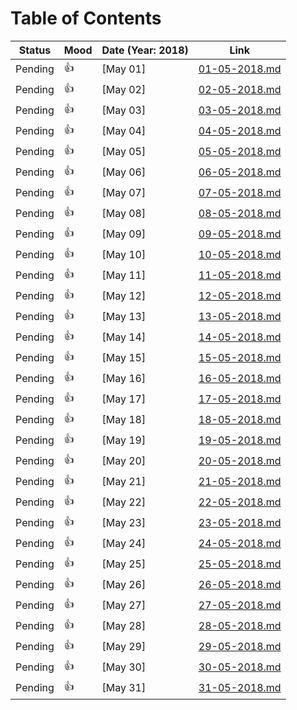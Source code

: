 # Table of Contents

|   Status    |   Mood      |   Date (Year: 2018)    |   Link                           |
| :---------: | :---------- | :--------------------- | :------------------------------: |
|   Pending   | :thumbsup:  | [May 01]             |  [01-05-2018.md](01-05-2018.md)  |
|   Pending   | :thumbsup:  | [May 02]             |  [02-05-2018.md](02-05-2018.md)  |
|   Pending   | :thumbsup:  | [May 03]             |  [03-05-2018.md](03-05-2018.md)  |
|   Pending   | :thumbsup:  | [May 04]             |  [04-05-2018.md](04-05-2018.md)  |
|   Pending   | :thumbsup:  | [May 05]             |  [05-05-2018.md](05-05-2018.md)  |
|   Pending   | :thumbsup:  | [May 06]             |  [06-05-2018.md](06-05-2018.md)  |
|   Pending   | :thumbsup:  | [May 07]             |  [07-05-2018.md](07-05-2018.md)  |
|   Pending   | :thumbsup:  | [May 08]             |  [08-05-2018.md](08-05-2018.md)  |
|   Pending   | :thumbsup:  | [May 09]             |  [09-05-2018.md](09-05-2018.md)  |
|   Pending   | :thumbsup:  | [May 10]             |  [10-05-2018.md](10-05-2018.md)  |
|   Pending   | :thumbsup:  | [May 11]             |  [11-05-2018.md](11-05-2018.md)  |
|   Pending   | :thumbsup:  | [May 12]             |  [12-05-2018.md](12-05-2018.md)  |
|   Pending   | :thumbsup:  | [May 13]             |  [13-05-2018.md](13-05-2018.md)  |
|   Pending   | :thumbsup:  | [May 14]             |  [14-05-2018.md](14-05-2018.md)  |
|   Pending   | :thumbsup:  | [May 15]             |  [15-05-2018.md](15-05-2018.md)  |
|   Pending   | :thumbsup:  | [May 16]             |  [16-05-2018.md](16-05-2018.md)  |
|   Pending   | :thumbsup:  | [May 17]             |  [17-05-2018.md](17-05-2018.md)  |
|   Pending   | :thumbsup:  | [May 18]             |  [18-05-2018.md](18-05-2018.md)  |
|   Pending   | :thumbsup:  | [May 19]             |  [19-05-2018.md](19-05-2018.md)  |
|   Pending   | :thumbsup:  | [May 20]             |  [20-05-2018.md](20-05-2018.md)  |
|   Pending   | :thumbsup:  | [May 21]             |  [21-05-2018.md](21-05-2018.md)  |
|   Pending   | :thumbsup:  | [May 22]             |  [22-05-2018.md](22-05-2018.md)  |
|   Pending   | :thumbsup:  | [May 23]             |  [23-05-2018.md](23-05-2018.md)  |
|   Pending   | :thumbsup:  | [May 24]             |  [24-05-2018.md](24-05-2018.md)  |
|   Pending   | :thumbsup:  | [May 25]             |  [25-05-2018.md](25-05-2018.md)  |
|   Pending   | :thumbsup:  | [May 26]             |  [26-05-2018.md](26-05-2018.md)  |
|   Pending   | :thumbsup:  | [May 27]             |  [27-05-2018.md](27-05-2018.md)  |
|   Pending   | :thumbsup:  | [May 28]             |  [28-05-2018.md](28-05-2018.md)  |
|   Pending   | :thumbsup:  | [May 29]             |  [29-05-2018.md](29-05-2018.md)  |
|   Pending   | :thumbsup:  | [May 30]             |  [30-05-2018.md](30-05-2018.md)  |
|   Pending   | :thumbsup:  | [May 31]             |  [31-05-2018.md](31-05-2018.md)  |
